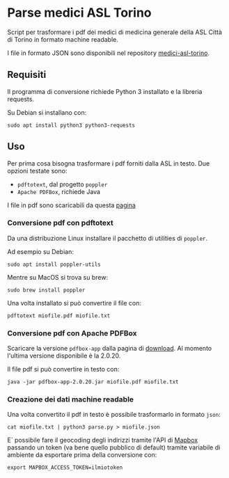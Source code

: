 # Parse medici ASL Torino

Script per trasformare i pdf dei medici di medicina generale della ASL Città di Torino in formato
machine readable.

I file in formato JSON sono disponibili nel repository [medici-asl-torino](https://github.com/xrmx/medici-asl-torino).

## Requisiti

Il programma di conversione richiede Python 3 installato e la libreria requests.

Su Debian si installano con:

```
sudo apt install python3 python3-requests
```

## Uso

Per prima cosa bisogna trasformare i pdf forniti dalla ASL in testo. Due opzioni testate sono:
- `pdftotext`, dal progetto `poppler`
- `Apache PDFBox`, richiede Java

I file in pdf sono scaricabili da questa [pagina](http://www.aslcittaditorino.it/medici-di-medicina-generale-mmg-e-pediatri-di-libera-scelta-pls/)

### Conversione pdf con pdftotext

Da una distribuzione Linux installare il pacchetto di utilities di `poppler`. 

Ad esempio su Debian:

```
sudo apt install poppler-utils
```

Mentre su MacOS si trova su brew:

```
sudo brew install poppler
```

Una volta installato si può convertire il file con:

```
pdftotext miofile.pdf miofile.txt
```

### Conversione pdf con Apache PDFBox

Scaricare la versione `pdfbox-app` dalla pagina di [download](https://pdfbox.apache.org/download.cgi#20x). Al momento l'ultima versione disponibile è la 2.0.20.

Il file pdf si può convertire in testo con:

```
java -jar pdfbox-app-2.0.20.jar miofile.pdf miofile.txt
```

### Creazione dei dati machine readable

Una volta convertito il pdf in testo è possibile trasformarlo in formato `json`:

```
cat miofile.txt | python3 parse.py > miofile.json
```

E` possibile fare il geocoding degli indirizzi tramite l'API di [Mapbox](https://mapbox.com) passando
un token (va bene quello pubblico di default) tramite variabile di ambiente da esportare prima della
conversione con:

```
export MAPBOX_ACCESS_TOKEN=ilmiotoken
```
